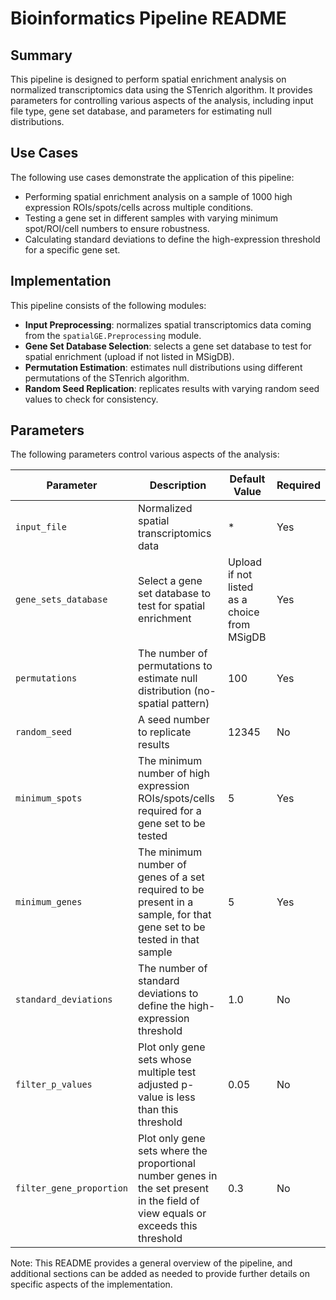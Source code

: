 # Bioinformatics Pipeline README
## Summary
This pipeline is designed to perform spatial enrichment analysis on normalized transcriptomics data using the STenrich algorithm. It provides parameters for controlling various aspects of the analysis, including input file type, gene set database, and parameters for estimating null distributions.

## Use Cases
The following use cases demonstrate the application of this pipeline:

* Performing spatial enrichment analysis on a sample of 1000 high expression ROIs/spots/cells across multiple conditions.
* Testing a gene set in different samples with varying minimum spot/ROI/cell numbers to ensure robustness.
* Calculating standard deviations to define the high-expression threshold for a specific gene set.

## Implementation
This pipeline consists of the following modules:

* **Input Preprocessing**: normalizes spatial transcriptomics data coming from the `spatialGE.Preprocessing` module.
* **Gene Set Database Selection**: selects a gene set database to test for spatial enrichment (upload if not listed in MSigDB).
* **Permutation Estimation**: estimates null distributions using different permutations of the STenrich algorithm.
* **Random Seed Replication**: replicates results with varying random seed values to check for consistency.

## Parameters
The following parameters control various aspects of the analysis:

| Parameter | Description | Default Value | Required |
| --- | --- | --- | --- |
| `input_file` | Normalized spatial transcriptomics data | * | Yes |
| `gene_sets_database` | Select a gene set database to test for spatial enrichment | Upload if not listed as a choice from MSigDB | Yes |
| `permutations` | The number of permutations to estimate null distribution (no-spatial pattern) | 100 | Yes |
| `random_seed` | A seed number to replicate results | 12345 | No |
| `minimum_spots` | The minimum number of high expression ROIs/spots/cells required for a gene set to be tested | 5 | Yes |
| `minimum_genes` | The minimum number of genes of a set required to be present in a sample, for that gene set to be tested in that sample | 5 | Yes |
| `standard_deviations` | The number of standard deviations to define the high-expression threshold | 1.0 | No |
| `filter_p_values` | Plot only gene sets whose multiple test adjusted p-value is less than this threshold | 0.05 | No |
| `filter_gene_proportion` | Plot only gene sets where the proportional number genes in the set present in the field of view equals or exceeds this threshold | 0.3 | No |

Note: This README provides a general overview of the pipeline, and additional sections can be added as needed to provide further details on specific aspects of the implementation.